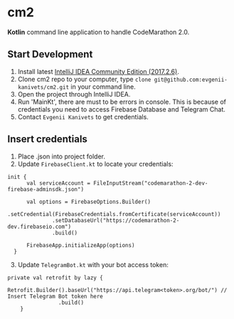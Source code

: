 # cm2
**Kotlin** command line application to handle CodeMarathon 2.0.

## Start Development
1. Install latest [IntelliJ IDEA Community Edition (2017.2.6)](https://www.jetbrains.com/idea/download/).
2. Clone cm2 repo to your computer, type `clone git@github.com:evgenii-kanivets/cm2.git` in your command line.
3. Open the project through IntelliJ IDEA.
4. Run 'MainKt', there are must to be errors in console. This is because of credentials you need to access Firebase Database and Telegram Chat.
5. Contact `Evgenii Kanivets` to get credentials.

## Insert credentials
1. Place <creds>.json into project folder.
2. Update `FirebaseClient.kt` to locate your credentials:
  ```
  init {
        val serviceAccount = FileInputStream("codemarathon-2-dev-firebase-adminsdk.json")

        val options = FirebaseOptions.Builder()
                .setCredential(FirebaseCredentials.fromCertificate(serviceAccount))
                .setDatabaseUrl("https://codemarathon-2-dev.firebaseio.com")
                .build()

        FirebaseApp.initializeApp(options)
    }
  ```
3. Update `TelegramBot.kt` with your bot access token:
```
private val retrofit by lazy {
        Retrofit.Builder().baseUrl("https://api.telegram<token>.org/bot/") // Insert Telegram Bot token here
                .build()
    }
```
